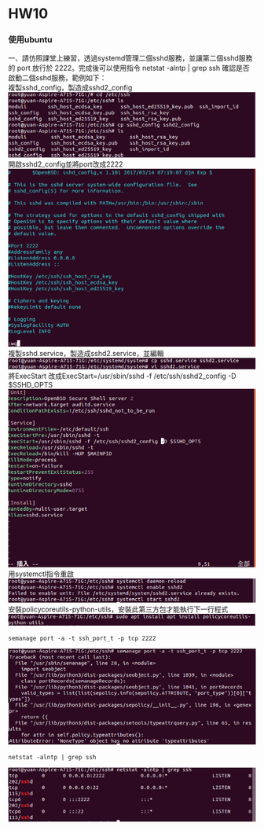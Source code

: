 # HW10
### 使用ubuntu
一、請仿照課堂上練習，透過systemd管理二個sshd服務，並讓第二個sshd服務的 port 放行於 2222。完成後可以使用指令 netstat -alntp | grep ssh 確認是否啟動二個sshd服務，範例如下：</br>
複製sshd_config，製造成sshd2_config</br>
![1](img/1.png)</br>
開啟sshd2_config並將port改成2222</br>
![2](img/2.png)</br>
複製sshd.service，製造成sshd2.service，並編輯</br>
![3](img/3.png)</br>
將ExecStart 改成ExecStart=/usr/sbin/sshd -f /etc/ssh/sshd2_config -D $SSHD_OPTS</br>
![4](img/4.png)</br>
用systemctl指令重啟</br>
![5](img/5.png)</br>
安裝policycoreutils-python-utils，安裝此第三方包才能執行下一行程式</br>
![7](img/7.png)</br>
<pre><code>semanage port -a -t ssh_port_t -p tcp 2222</code></pre>
![6](img/6.png)</br>
<pre><code>netstat -alntp | grep ssh</code></pre>
![8](img/8.png)</br>
